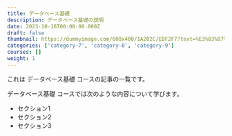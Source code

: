 ```yaml
---
title: データベース基礎
description: データベース基礎の説明
date: 2023-10-16T00:00:00.000Z
draft: false
thumbnail: https://dummyimage.com/600x400/1A202C/EDF2F7?text=%E3%83%87%E3%83%BC%E3%82%BF%E3%83%99%E3%83%BC%E3%82%B9%E5%9F%BA%E7%A4%8E
categories: ['category-7', 'category-8', 'category-9']
courses: []
weight: 1
---
```


これは データベース基礎 コースの記事の一覧です。

  データベース基礎 コースでは次のような内容について学びます。

  - セクション1
  - セクション2
  - セクション3
